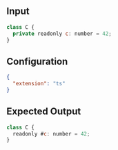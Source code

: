 
## Input
```javascript input
class C {
  private readonly c: number = 42;
}
```

## Configuration
```json configuration
{
  "extension": "ts"
}
```

## Expected Output
```javascript expected output
class C {
  readonly #c: number = 42;
}
```
